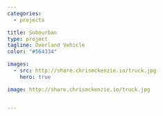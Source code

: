 ```yaml
---
categories:
  - projects

title: Subourban
type: project
tagline: Overland Vehicle
color: "#564334"

images:
  - src: http://share.chrismckenzie.io/truck.jpg
    hero: true

image: http://share.chrismckenzie.io/truck.jpg


---
```

